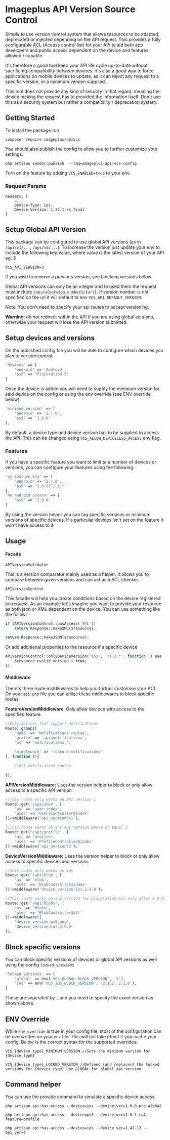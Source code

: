 # Imageplus API Version Source Control
Simple to use version control system that allows resources to be adapted, deprecated or injected depending on the API request.
This provides a fully configurable ACL (Access control list) for your API to aid both app developers and public access
dependent on the device and features allowed / capable.

It's therefore a good tool keep your API life cycle up-to-date without sacrificing compatibility between devices. 
It's also a good way to force applications on mobile devices to update, as it can reject any request 
to a specific version, or a minimum version supplied.

This tool does not provide any kind of security in that regard, meaning the device making the request has to
provided the information itself. Don't use this as a security system but rather a compatibility / deprecation system.

## Getting Started
To install the package run
```
composer require imageplus/apivcs
```

You should also publish the config to allow you to further customize your settings.

```
php artisan vendor:publish  --tag=imageplus-api-vcs-config
```

Turn on the feature by adding `VCS_ENABLED=true` to your env.

### Request Params
```
headers: [
    ...
    Device-Type: ios,
    Device-Version: 1.32.1-rc_final
]
```

## Setup Global API Version

This package can be configured to use global API versions (as in `/api/v1/...`, `/api/v6/...`). To increase the
version just update your env to include the following key|value, where value is the latest version of your API eg: 3
```
VCS_API_VERSION=3
```
If you wish to remove a previous version, see blocking versions below.

Global API versions can only be an integer and to used them the request must include `/api/v{version_number}/{uri}`.
If version number is not specified on the url it will default to env `VCS_API_DEFAULT_VERSION`.

Note: You don't need to specify your api routes to accept versioning.

__Warning__: do not redirect within the API if you are using global versions, otherwise your request will lose the API version submitted.

## Setup devices and versions

On the published config file you will be able to configure which devices you plan to version control.
```php
'devices' => [
    'android' => 'Android',
    'ps5' => 'Playstation 5'
]
```
Once the device is added you will need to supply the minimum version for said device on the config or using the env override (see ENV override below).

```php
'minimum_version' => [
    'android' => '2.1.0',
    'ps5' => '1.0.0'
],
```

By default, a device type and device version has to be supplied to access the API. This can be changed using `VCS_ALLOW_DEVICELESS_ACCESS` env flag.

### Features
If you have a specific feature you want to limit to a number of devices or versions, you can configure your features using the following:
```php
'my_feature_key' => [
    'android' => '2.7.0',
    'ps5' => '1.0.0|!1.3.*'
],
'no_android_access' => [
    'ps5' => '1.0.0'
]
```
By using the version helper you can tag specific versions or minimum versions of specific devices. If a 
particular devices isn't set on the feature it won't have access to it.

## Usage

#### Facade

`APIVersionValidator`

This is a version comparator mainly used as a helper. It allows you to compare between given versions and can act as a ACL checker.

`APIVersionControl`

This facade will help you create conditions based on the device registered on request. As an example let's imagine
you want to provide your resource as both json or XML dependent on the device. You can use something like the follow:
```php
if (APIVersionControl::hasAccess('XML'))
    return Response::makeXML($resource);

return Response::makeJSON($resource);
```

Or add additional properties to the resource if a specific device
```php
APIVersionControl::onlyDeviceVersion('ios', '!1.2.*', function () use ($resource) {
    $resource->valid_version = true;
});
```

#### Middleware
There's three route middlewares to help you further customise your ACL. On your `api.php` file you can
utilize these middlewares to block specific routes.

__FeatureVersionMiddleware__: Only allow devices with access to the specified feature
```php
//Only devices that support notifications
Route::group([
    'name' => 'Notifications routes',
    'prefix' => 'api/notifications',
    'as' => 'notifications.',
    
    'middleware' => 'feature:notifications'
], function (){

    //All notification routes
    
});
```

__APIVersionMiddleware__: Uses the version helper to block or only allow access to a specific API version
```php
//This route only works on API version 1
Route::get('/api/user', [
    'as' => 'user.index',
    'uses' => 'UsersController@index'
])->middleware('api_version:=1');

//This route works on any API version above or equal 2
Route::get('/api/profile', [
    'as' => 'profile',
    'uses' => 'ProfileController@index'
])->middleware('api_version:2');
```

__DeviceVersionMiddleware__: Uses the version helper to block or only allow access to specific devices and versions
```php
//This route only works on ios
Route::get('/api/blob', [
    'as' => 'blob',
    'uses' => 'BlobController@index'
])->middleware('device_version:ios,2.8.0');

//This route works on any version for playstation but only after 2.9.0 for iOS
Route::get('/api/blobs', [
    'as' => 'blobs',
    'uses' => 'BlobController@all'
])->middleware([
    'device_version:ps5,any',
    'device_version:ios,2.9.0'
]);
```


## Block specific versions

You can block specific versions of devices or global API versions as well using the config `locked_versions`

```php
'locked_versions' => [
    'global' => env('VCS_GLOBAL_BLOCK_VERSION', '2'),
    'ios' => env('VCS_IOS_BLOCK_VERSION', '2.1.2, 2.1.6'),
]
```
These are seperated by `,` and you need to specify the exact version as shown above.

## ENV Override
While `env_override` is true in your config file, most of the configuration can be overwritten on
your `env` file. This will not take effect if you cache your config. Below is the correct syntax for the supported overrides:
```
VCS_{device_type}_MINIMUM_VERSION //Sets the minimum version for {device_type}

VCS_{device_type}_LOCKED_VERSION //Defines (and replaces) the locked versions for {device_type} Use GLOBAL for global api version
```

## Command helper

You can use the provide command to simulate a specific device access.
```
php artisan api:has-access --device=ios --device_ver=1.0.0-pre-alpha2

php artisan api:has-access --device=ps5 --device_ver=1.0.1-rcA --feature=profile

php artisan api:has-access --device=ios --device_ver=1.42.12 --api_ver=4
```
